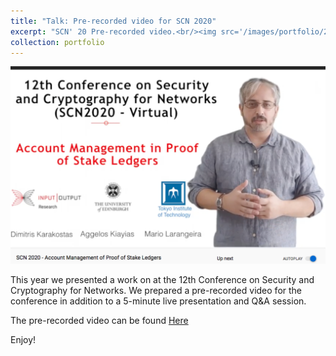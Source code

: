 ```yaml
---
title: "Talk: Pre-recorded video for SCN 2020"
excerpt: "SCN' 20 Pre-recorded video.<br/><img src='/images/portfolio/2020-09-14/SCN.png'>"
collection: portfolio
---
```


![](/images/portfolio/2020-09-14/SCN.png)

This year we presented a work on at the 12th Conference on Security and Cryptography for Networks. We prepared a pre-recorded video for the conference in addition to a 5-minute live presentation and Q&A session.

The pre-recorded video can be found [Here](https://www.youtube.com/watch?v=tKux9Rl7gNU&feature=youtu.be) 

Enjoy!

